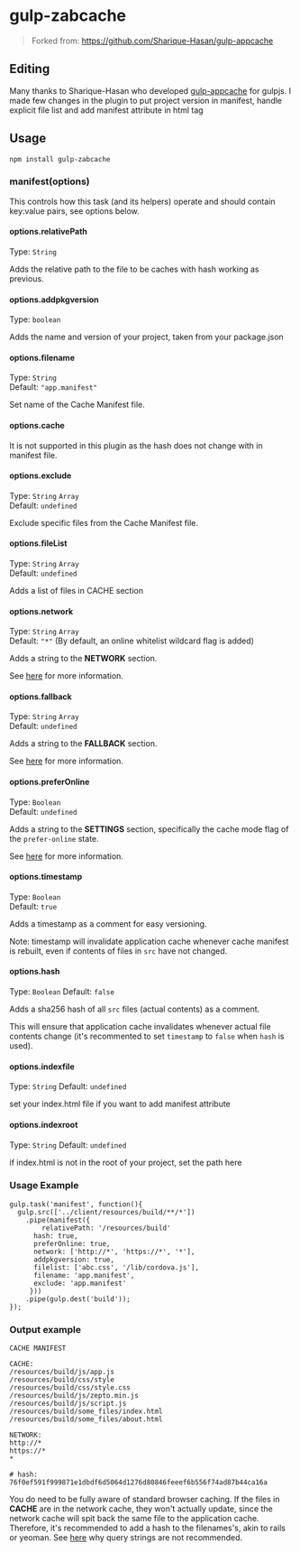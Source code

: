 # gulp-zabcache 
> Forked from: https://github.com/Sharique-Hasan/gulp-appcache

## Editing

Many thanks to Sharique-Hasan who developed [gulp-appcache](https://github.com/Sharique-Hasan/gulp-appcache) for gulpjs. I made few changes in the plugin to put project version in manifest, handle explicit file list and add manifest attribute in html tag
 

## Usage

```shell
npm install gulp-zabcache
```

### manifest(options)

This controls how this task (and its helpers) operate and should contain key:value pairs, see options below.

#### options.relativePath
Type: `String`

Adds the relative path to the file to be caches with hash working as previous.

#### options.addpkgversion
Type: `boolean`

Adds the name and version of your project, taken from your package.json 

#### options.filename
Type: `String`  
Default: `"app.manifest"`

Set name of the Cache Manifest file.

#### options.cache

It is not supported in this plugin as the hash does not change with in manifest file.

#### options.exclude
Type: `String` `Array`  
Default: `undefined`  

Exclude specific files from the Cache Manifest file.

#### options.fileList
Type: `String` `Array`  
Default: `undefined` 

Adds a list of files in CACHE section

#### options.network
Type: `String` `Array`  
Default: `"*"` (By default, an online whitelist wildcard flag is added)   

Adds a string to the **NETWORK** section.

See [here](http://diveintohtml5.info/offline.html#network) for more information.

#### options.fallback
Type: `String` `Array`  
Default: `undefined`  

Adds a string to the **FALLBACK** section.

See [here](http://diveintohtml5.info/offline.html#fallback) for more information.

#### options.preferOnline
Type: `Boolean`   
Default: `undefined`

Adds a string to the **SETTINGS** section, specifically the cache mode flag of the ```prefer-online``` state.

See [here](http://www.whatwg.org/specs/web-apps/current-work/multipage/offline.html#concept-appcache-mode-prefer-online) for more information.

#### options.timestamp
Type: `Boolean`   
Default: `true` 

Adds a timestamp as a comment for easy versioning.

Note: timestamp will invalidate application cache whenever cache manifest is rebuilt, even if contents of files in `src` have not changed.

#### options.hash
Type: `Boolean`
Default: `false`

Adds a sha256 hash of all `src` files (actual contents) as a comment.

This will ensure that application cache invalidates whenever actual file contents change (it's recommented to set `timestamp` to `false` when `hash` is used).

#### options.indexfile
Type: `String`
Default: `undefined`

set your index.html file if you want to add manifest attribute

#### options.indexroot
Type: `String`
Default: `undefined`

if index.html is not in the root of your project, set the path here

### Usage Example


    gulp.task('manifest', function(){
      gulp.src(['../client/resources/build/**/*'])
        .pipe(manifest({
	        relativePath: '/resources/build'
          hash: true,
          preferOnline: true,
          network: ['http://*', 'https://*', '*'],
          addpkgversion: true,
          filelist: ['abc.css', '/lib/cordova.js'],
          filename: 'app.manifest',
          exclude: 'app.manifest'
         }))
        .pipe(gulp.dest('build'));
    });


### Output example

    CACHE MANIFEST

    CACHE:
    /resources/build/js/app.js
    /resources/build/css/style
    /resources/build/css/style.css
    /resources/build/js/zepto.min.js
    /resources/build/js/script.js
    /resources/build/some_files/index.html
    /resources/build/some_files/about.html

    NETWORK:
    http://*
    https://*
    *

    # hash: 76f0ef591f999871e1dbdf6d5064d1276d80846feeef6b556f74ad87b44ca16a


You do need to be fully aware of standard browser caching.
If the files in **CACHE** are in the network cache, they won't actually update,
since the network cache will spit back the same file to the application cache.
Therefore, it's recommended to add a hash to the filenames's, akin to rails or yeoman. See [here](http://www.stevesouders.com/blog/2008/08/23/revving-filenames-dont-use-querystring/) why query strings are not recommended.
